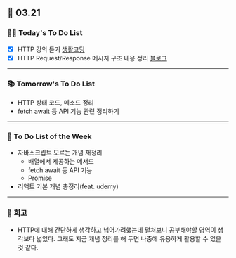 ## 📆 03.21

### 💁‍♀️ Today's To Do List

- [x] HTTP 강의 듣기 [생활코딩](https://www.youtube.com/watch?v=PmY3dWcCxXI)
- [x] HTTP Request/Response 메시지 구조
      내용 정리 [블로그](https://velog.io/@yennnny/TIL-HTTP)

---

### 📚 Tomorrow's To Do List

- HTTP 상태 코드, 메소드 정리
- fetch await 등 API 기능 관련 정리하기

---

### 📌 To Do List of the Week

- 자바스크립트 모르는 개념 재정리
  - 배열에서 제공하는 메서드
  - fetch await 등 API 기능
  - Promise
- 리액트 기본 개념 총정리(feat. udemy)

---

### 👀 회고

- HTTP에 대해 간단하게 생각하고 넘어가려했는데 펼처보니 공부해야할 영역이 생각보다 넓었다. 그래도 지금 개념 정리를 해 두면 나중에 유용하게 활용할 수 있을 것 같다.
